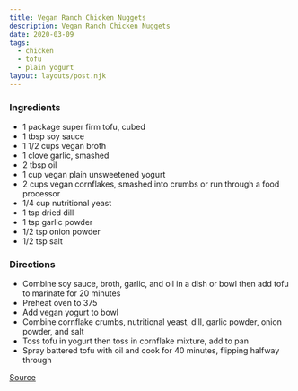 ```yaml
---
title: Vegan Ranch Chicken Nuggets
description: Vegan Ranch Chicken Nuggets
date: 2020-03-09
tags:
  - chicken
  - tofu
  - plain yogurt
layout: layouts/post.njk
---
```


### Ingredients

- 1 package super firm tofu, cubed
- 1 tbsp soy sauce
- 1 1/2 cups vegan broth
- 1 clove garlic, smashed
- 2 tbsp oil
- 1 cup vegan plain unsweetened yogurt
- 2 cups vegan cornflakes, smashed into crumbs or run through a food processor
- 1/4 cup nutritional yeast
- 1 tsp dried dill
- 1 tsp garlic powder
- 1/2 tsp onion powder
- 1/2 tsp salt

### Directions

- Combine soy sauce, broth, garlic, and oil in a dish or bowl then add tofu to marinate for 20 minutes
- Preheat oven to 375
- Add vegan yogurt to bowl
- Combine cornflake crumbs, nutritional yeast, dill, garlic powder, onion powder, and salt
- Toss tofu in yogurt then toss in cornflake mixture, add to pan
- Spray battered tofu with oil and cook for 40 minutes, flipping halfway through

[Source](https://vegantraveleats.com/vegan-ranch-chickn-nuggets/)
